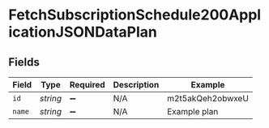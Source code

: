 # FetchSubscriptionSchedule200ApplicationJSONDataPlan


## Fields

| Field              | Type               | Required           | Description        | Example            |
| ------------------ | ------------------ | ------------------ | ------------------ | ------------------ |
| `id`               | *string*           | :heavy_minus_sign: | N/A                | m2t5akQeh2obwxeU   |
| `name`             | *string*           | :heavy_minus_sign: | N/A                | Example plan       |